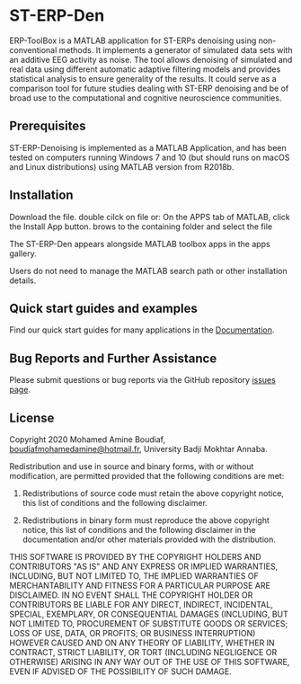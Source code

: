 # ST-ERP-Den

ERP-ToolBox is a MATLAB application for ST-ERPs denoising using non-conventional methods. It implements a generator of simulated data sets with an additive EEG activity as noise. The tool allows denoising of simulated and real data using different automatic adaptive filtering models and provides statistical analysis to ensure generality of the results. It could serve as a comparison tool for future studies dealing with ST-ERP denoising and be of broad use to the computational and cognitive neuroscience communities.

Prerequisites
---------------

ST-ERP-Denoising is implemented as a MATLAB Application, and has been tested on computers running Windows 7 and 10 (but should runs on macOS and Linux distributions) using MATLAB version from R2018b.

Installation
----------------

Download the file.
double cilck on file
or:
On the APPS tab of MATLAB, click the Install App button.
brows to the containing folder and select the file

The ST-ERP-Den appears alongside MATLAB toolbox apps in the apps gallery.

Users do not need to manage the MATLAB search path or other installation details.

Quick start guides and examples
-------------------------------

Find our quick start guides for many applications in the [Documentation](https://youtu.be/--cxZbnmmoc).


Bug Reports and Further Assistance
----------------------------------

Please submit questions or bug reports via the GitHub repository [issues page](https://github.com/Mamoud26/ST-ERP-Den/issues).


License
-------

Copyright 2020 Mohamed Amine Boudiaf, boudiafmohamedamine@hotmail.fr, University Badji Mokhtar Annaba.

Redistribution and use in source and binary forms, with or without modification, are permitted provided that the following conditions are met:

1. Redistributions of source code must retain the above copyright notice, this list of conditions and the following disclaimer.

2. Redistributions in binary form must reproduce the above copyright notice, this list of conditions and the following disclaimer in the documentation and/or other materials provided with the distribution.

THIS SOFTWARE IS PROVIDED BY THE COPYRIGHT HOLDERS AND CONTRIBUTORS "AS IS" AND ANY EXPRESS OR IMPLIED WARRANTIES, INCLUDING, BUT NOT LIMITED TO, THE IMPLIED WARRANTIES OF MERCHANTABILITY AND FITNESS FOR A PARTICULAR PURPOSE ARE DISCLAIMED. IN NO EVENT SHALL THE COPYRIGHT HOLDER OR CONTRIBUTORS BE LIABLE FOR ANY DIRECT, INDIRECT, INCIDENTAL, SPECIAL, EXEMPLARY, OR CONSEQUENTIAL DAMAGES (INCLUDING, BUT NOT LIMITED TO, PROCUREMENT OF SUBSTITUTE GOODS OR SERVICES; LOSS OF USE, DATA, OR PROFITS; OR BUSINESS INTERRUPTION) HOWEVER CAUSED AND ON ANY THEORY OF LIABILITY, WHETHER IN CONTRACT, STRICT LIABILITY, OR TORT (INCLUDING NEGLIGENCE OR OTHERWISE) ARISING IN ANY WAY OUT OF THE USE OF THIS SOFTWARE, EVEN IF ADVISED OF THE POSSIBILITY OF SUCH DAMAGE.
